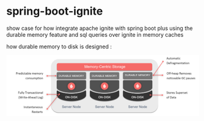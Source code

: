 # spring-boot-ignite

show case for how integrate apache ignite with spring boot plus using the durable memory feature and sql queries over ignite in memory caches

how durable memory to disk is designed : 

![alt text](durable-memory.png)

